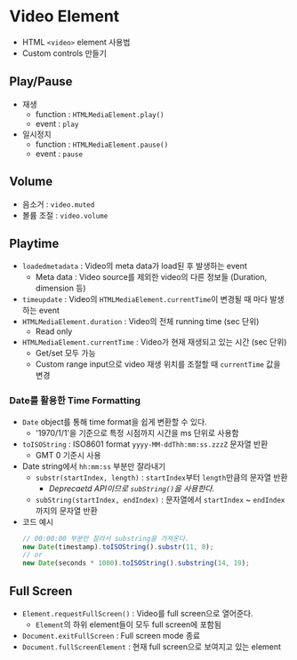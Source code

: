 # Video Element

- HTML `<video>` element 사용법
- Custom controls 만들기

## Play/Pause

- 재생
  - function : `HTMLMediaElement.play()`
  - event : `play`
- 일시정지
  - function : `HTMLMediaElement.pause()`
  - event : `pause`

## Volume

- 음소거 : `video.muted`
- 볼륨 조절 : `video.volume`

## Playtime

- `loadedmetadata` : Video의 meta data가 load된 후 발생하는 event
  - Meta data : Video source를 제외한 video의 다른 정보들 (Duration, dimension 등)
- `timeupdate` : Video의 `HTMLMediaElement.currentTime`이 변경될 때 마다 발생하는 event
- `HTMLMediaElement.duration` : Video의 전체 running time (sec 단위)
  - Read only
- `HTMLMediaElement.currentTime` : Video가 현재 재생되고 있는 시간 (sec 단위)
  - Get/set 모두 가능
  - Custom range input으로 video 재생 위치를 조절할 때 `currentTime` 값을 변경

### Date를 활용한 Time Formatting

- `Date` object를 통해 time format을 쉽게 변환할 수 있다.
  - '1970/1/1'을 기준으로 특정 시점까지 시간을 ms 단위로 사용함
- `toISOString` : ISO8601 format `yyyy-MM-ddThh:mm:ss.zzzZ` 문자열 반환
  - GMT 0 기준시 사용
- Date string에서 `hh:mm:ss` 부분만 잘라내기
  - `substr(startIndex, length)` : `startIndex`부터 `length`만큼의 문자열 반환
    - _Deprecaetd API이므로 `subString()`을 사용한다._
  - `subString(startIndex, endIndex)` : 문자열에서 `startIndex` ~ `endIndex`까지의 문자열 반환
- 코드 예시
  ```js
  // 00:00:00 부분만 잘라서 substring을 가져온다.
  new Date(timestamp).toISOString().substr(11, 8);
  // or
  new Date(seconds * 1000).toISOString().substring(14, 19);
  ```

## Full Screen

- `Element.requestFullScreen()` : Video를 full screen으로 열어준다.
  - `Element`의 하위 element들이 모두 full screen에 포함됨
- `Document.exitFullScreen` : Full screen mode 종료
- `Document.fullScreenElement` : 현재 full screen으로 보여지고 있는 element
